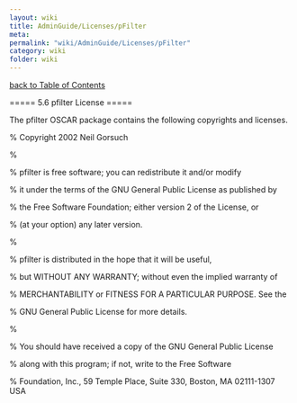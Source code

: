 ```yaml
---
layout: wiki
title: AdminGuide/Licenses/pFilter
meta: 
permalink: "wiki/AdminGuide/Licenses/pFilter"
category: wiki
folder: wiki
---
```

<!-- Name: AdminGuide/Licenses/pFilter -->
<!-- Version: 2 -->
<!-- Author: jparpail -->
[back to Table of Contents](wiki/AdminGuide)

===== 5.6 pfilter License =====

The pfilter OSCAR package contains the following copyrights and licenses.

% Copyright 2002 Neil Gorsuch

%

% pfilter is free software; you can redistribute it and/or modify

% it under the terms of the GNU General Public License as published by

% the Free Software Foundation; either version 2 of the License, or

% (at your option) any later version.

%

% pfilter is distributed in the hope that it will be useful,

% but WITHOUT ANY WARRANTY; without even the implied warranty of

% MERCHANTABILITY or FITNESS FOR A PARTICULAR PURPOSE. See the

% GNU General Public License for more details.

%

% You should have received a copy of the GNU General Public License

% along with this program; if not, write to the Free Software

% Foundation, Inc., 59 Temple Place, Suite 330, Boston, MA 02111-1307 USA


